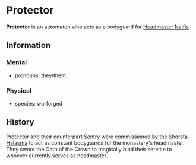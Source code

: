 # Protector

**Protector** is an automaton who acts as a bodyguard for [Headmaster Nalfis](nalfis.md).

## Information

### Mental

- pronouns: they/them

### Physical

- species: warforged

## History

Protector and their counterpart [Sentry](sentry.md) were commissioned by the [Shorsta-Halasma](../shorsta-halasma.md) to act as constant bodyguards for the monastery's headmaster. They swore the Oath of the Crown to magically bind their service to whoever currently serves as headmaster.

